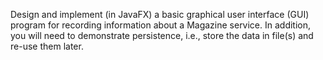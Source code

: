 Design and implement (in JavaFX) a basic graphical user interface (GUI) program for
recording information about a Magazine service. In addition, you will need to demonstrate
persistence, i.e., store the data in file(s) and re-use them later.
